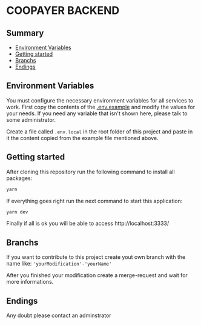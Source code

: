 # COOPAYER BACKEND
## Summary

* [Environment Variables](#environment-variables)
* [Getting started](#getting-started)
* [Branchs](#branchs)
* [Endings](#endings)

## Environment Variables

You must configure the necessary environment variables for all services to work. First copy the contents of the [.env.example](.env-example) and modify the values ​​for your needs. If you need any variable that isn't shown here, please talk to some administrator.

Create a file called `.env.local` in the root folder of this project and paste in it the content copied from the example file mentioned above.
## Getting started

After cloning this repository run the following command to install all packages:

```sh
yarn
```

If everything goes right run the next command to start this application:

```sh
yarn dev
```

Finally if all is ok you will be able to access http://localhost:3333/ 

## Branchs

If you want to contribute to this project create yout own branch with the name like: ```'yourModification'-'yourName'``` 

After you finished your modification create a merge-request and wait for more informations.
## Endings

Any doubt please contact an adminstrator